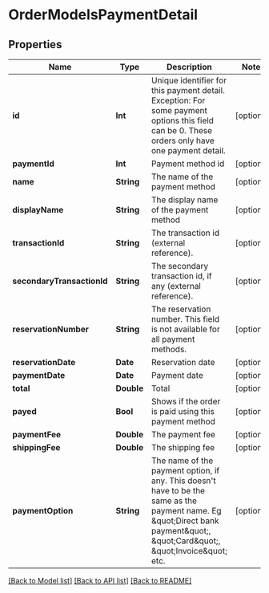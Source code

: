 # OrderModelsPaymentDetail

## Properties
Name | Type | Description | Notes
------------ | ------------- | ------------- | -------------
**id** | **Int** | Unique identifier for this payment detail. Exception: For some payment options this field can be 0. These orders only have one payment detail. | [optional] 
**paymentId** | **Int** | Payment method id | [optional] 
**name** | **String** | The name of the payment method | [optional] 
**displayName** | **String** | The display name of the payment method | [optional] 
**transactionId** | **String** | The transaction id (external reference). | [optional] 
**secondaryTransactionId** | **String** | The secondary transaction id, if any (external reference). | [optional] 
**reservationNumber** | **String** | The reservation number. This field is not available for all payment methods. | [optional] 
**reservationDate** | **Date** | Reservation date | [optional] 
**paymentDate** | **Date** | Payment date | [optional] 
**total** | **Double** | Total | [optional] 
**payed** | **Bool** | Shows if the order is paid using this payment method | [optional] 
**paymentFee** | **Double** | The payment fee | [optional] 
**shippingFee** | **Double** | The shipping fee | [optional] 
**paymentOption** | **String** | The name of the payment option, if any.  This doesn&#39;t have to be the same as the payment name. Eg \&quot;Direct bank payment\&quot;, \&quot;Card\&quot;, \&quot;Invoice\&quot; etc. | [optional] 

[[Back to Model list]](../README.md#documentation-for-models) [[Back to API list]](../README.md#documentation-for-api-endpoints) [[Back to README]](../README.md)


